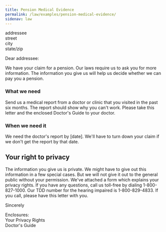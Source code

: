 ```yaml
---
title: Pension Medical Evidence
permalink: /law/examples/pension-medical-evidence/
sidenav: law
---
```


addressee<br>
street<br>
city<br>
state/zip

Dear addressee:

We have your claim for a pension. Our laws require us to ask you for more information. The information you give us will help us decide whether we can pay you a pension.

### What we need

Send us a medical report from a doctor or clinic that you visited in the past six months. The report should show why you can't work. Please take this letter and the enclosed Doctor's Guide to your doctor.

### When we need it

We need the doctor's report by [date]. We'll have to turn down your claim if we don't get the report by that date.

## Your right to privacy

The information you give us is private. We might have to give out this information in a few special cases. But we will not give it out to the general public without your permission. We've attached a form which explains your privacy rights. If you have any questions, call us toll-free by dialing 1-800-827-1000\. Our TDD number for the hearing impaired is 1-800-829-4833\. If you call, please have this letter with you.

Sincerely

Enclosures:<br>
Your Privacy Rights<br>
Doctor's Guide
